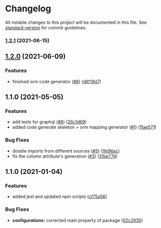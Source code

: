 # Changelog

All notable changes to this project will be documented in this file. See [standard-version](https://github.com/conventional-changelog/standard-version) for commit guidelines.

### [1.2.1](https://github.com/MapColonies/code-generator/compare/v1.2.0...v1.2.1) (2021-06-15)

## [1.2.0](https://github.com/MapColonies/code-generator/compare/v1.1.0...v1.2.0) (2021-06-09)


### Features

* finished orm code generator ([#8](https://github.com/MapColonies/code-generator/issues/8)) ([d6f19d7](https://github.com/MapColonies/code-generator/commit/d6f19d7ed0bd5b7fc8b3e40b7266bd8845d29716))

## 1.1.0 (2021-05-05)


### Features

* add tests for graphql ([#6](https://github.com/MapColonies/code-generator/issues/6)) ([26c1d69](https://github.com/MapColonies/code-generator/commit/26c1d6940bc85fa12f21d098a8e0077119371b13))
* added code generate skeleton + orm mapping generator ([#1](https://github.com/MapColonies/code-generator/issues/1)) ([1fae571](https://github.com/MapColonies/code-generator/commit/1fae571ac2dde42b8534ea8dfa5c3a5dc768f2ff))


### Bug Fixes

* double imports from different sources ([#5](https://github.com/MapColonies/code-generator/issues/5)) ([1fe96ac](https://github.com/MapColonies/code-generator/commit/1fe96ac865a9f27f9d40275289cc61e6c0660e47))
* fix the column attribute's generation ([#3](https://github.com/MapColonies/code-generator/issues/3)) ([31be774](https://github.com/MapColonies/code-generator/commit/31be774bf2ccefc2eef9ace00ae4f3533017899a))

## 1.1.0 (2021-01-04)


### Features

* added jest and updated npm scripts ([cf75a56](https://github.com/MapColonies/code-generator/commit/cf75a567f51824081771739d772384f1d7d7ef98))


### Bug Fixes

* **configurations:** corrected main property of package ([02c2935](https://github.com/MapColonies/code-generator/commit/02c293510df9c5f5b626113a742788255322058c))
